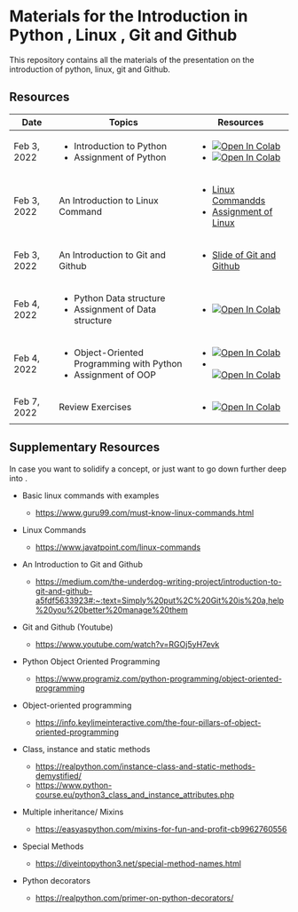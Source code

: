 #  Materials for the Introduction in Python , Linux , Git and Github

This repository contains all the materials of the presentation on the introduction of python, linux, git and Github. 

 
## Resources

| Date         | Topics                                                    | Resources                                                                                                                                                |
|--------------|-----------------------------------------------------------|--------------------------------------------------------------------------------------------------------------------------------------------------------------------------------------------------------------------------------------|
| Feb 3, 2022 | <ul><li> Introduction to Python </li><li>Assignment of Python</li></ul> | <ul><li>  [![Open In Colab](https://colab.research.google.com/assets/colab-badge.svg)](https://colab.research.google.com/drive/1cuATQ8T9wajhsVA6BQiGg8rd0JQKXSp2?usp=sharing) </li><li> [![Open In Colab](https://colab.research.google.com/assets/colab-badge.svg)](https://colab.research.google.com/drive/1kndr8RIASBwpPg8hje70BK7NpUNvx_ov?authuser=1)</li> |
| Feb 3, 2022 | An Introduction to Linux Command                            | <ul><li> [Linux Commandds](https://github.com/AMMI-2022/Materials/blob/master/slides/GIT-GITHUB-PRESENTATION.pdf) </li><li> [Assignment of Linux](https://github.com/AMMI-2022/Materials/blob/master/slides/Exercises%20on%20Linux%2C%20Git%20and%20github.pdf)</li>|
| Feb 3, 2022 | An Introduction to Git and Github   | <ul><li> [Slide of Git and Github](https://github.com/AMMI-2022/Materials/blob/master/slides/GIT-GITHUB-PRESENTATION.pdf)   |
| Feb 4, 2022 | <ul><li> Python Data structure </li><li> Assignment of Data structure</li></ul>  | <ul><li>[![Open In Colab](https://colab.research.google.com/assets/colab-badge.svg)](https://colab.research.google.com/drive/1jFKKNmYBr0r14y6t14xu2QAJPjCoh1YI?authuser=1#scrollTo=vlxb528Hxduh)  |
| Feb 4, 2022 | <ul><li>Object-Oriented Programming with Python </li><li> Assignment of OOP</li></ul>  | <ul><li>[![Open In Colab](https://colab.research.google.com/assets/colab-badge.svg)](https://colab.research.google.com/drive/1R1urAKJ54Ojh4GwQceFfGwqX5N7rUkmg?authuser=1#scrollTo=ov70EqtEJ0db)<li></li> [![Open In Colab](https://colab.research.google.com/assets/colab-badge.svg)](https://colab.research.google.com/drive/1kndr8RIASBwpPg8hje70BK7NpUNvx_ov?authuser=1) | 
| Feb 7, 2022 | Review Exercises   | <ul><li>[![Open In Colab](https://colab.research.google.com/assets/colab-badge.svg)](https://colab.research.google.com/drive/1qX3s7DD0f4gBGR3pdAKKUb8V70QOOnad?authuser=1) |




## Supplementary Resources

In case you want to solidify a concept, or just want to go down further deep into .
 
* Basic linux commands with examples 
    - https://www.guru99.com/must-know-linux-commands.html 
* Linux Commands 
    - https://www.javatpoint.com/linux-commands  
* An Introduction to Git and Github 
    - https://medium.com/the-underdog-writing-project/introduction-to-git-and-github-a5fdf5633923#:~:text=Simply%20put%2C%20Git%20is%20a,help%20you%20better%20manage%20them
* Git and Github (Youtube)
    - https://www.youtube.com/watch?v=RGOj5yH7evk

* Python Object Oriented Programming
  - https://www.programiz.com/python-programming/object-oriented-programming
* Object-oriented programming
  - https://info.keylimeinteractive.com/the-four-pillars-of-object-oriented-programming
* Class, instance and static methods 
  - https://realpython.com/instance-class-and-static-methods-demystified/
  - https://www.python-course.eu/python3_class_and_instance_attributes.php
* Multiple inheritance/ Mixins
  - https://easyaspython.com/mixins-for-fun-and-profit-cb9962760556
* Special Methods
  - https://diveintopython3.net/special-method-names.html
* Python decorators
  - https://realpython.com/primer-on-python-decorators/


 
 
